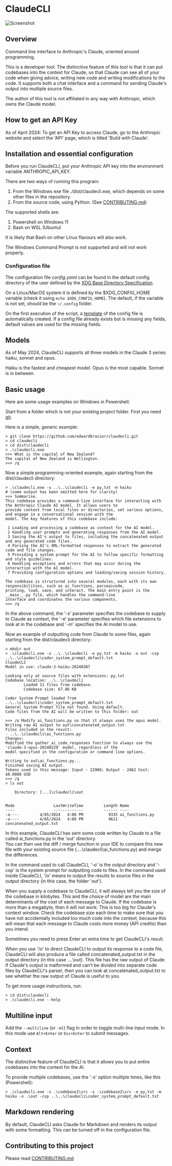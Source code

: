 # ClaudeCLI

![Screenshot](screenshot.png)

## Overview

Command line interface to Anthropic's Claude, oriented around programming.

This is a developer tool. The distinctive feature of this tool is that it can put codebases into the context for Claude, so that Claude can see all of your code when giving advice, writing new code and writing modifications to the code. It supports both a chat interface and a command for sending Claude's output into multiple source files.

The author of this tool is not affiliated in any way with Anthropic, which owns the Claude model.

## How to get an API Key

As of April 2024: To get an API Key to access Claude, go to the Anthropic website and select the 'API' page, which is titled 'Build with Claude'.

## Installation and essential configuration

Before you run ClaudeCLI, put your Anthropic API key into the environment variable ANTHROPIC_API_KEY. 

There are two ways of running this program:
1. From the Windows exe file ./dist/claudecli.exe, which depends on some other files in the repository.
2. From the source code, using Python. (See [CONTRIBUTING.md](CONTRIBUTING.md))

The supported shells are:
1. Powershell on Windows 11
2. Bash on WSL (Ubuntu)

It is likely that Bash on other Linux flavours will also work.

The Windows Command Prompt is not supported and will not work properly.

### Configuration file

The configuration file *config.yaml* can be found in the default config directory of the user defined by the [XDG Base Directory Specification](https://specifications.freedesktop.org/basedir-spec/basedir-spec-latest.html).

On a Linux/MacOS system it is defined by the $XDG_CONFIG_HOME variable (check it using `echo $XDG_CONFIG_HOME`). The default, if the variable is not set, should be the `~/.config` folder.

On the first execution of the script, a [template](config.yaml) of the config file is automatically created. If a config file already exists but is missing any fields, default values are used for the missing fields.

## Models

As of May 2024, ClaudeCLI supports all three models in the Claude 3 series: haiku, sonnet and opus.

Haiku is the fastest and cheapest model. Opus is the most capable. Sonnet is in between.

## Basic usage

Here are some usage examples on Windows in Powershell.

Start from a folder which is not your existing project folder.
First you need [git](https://git-scm.com/downloads).

Here is a simple, generic example:
```
> git clone https://github.com/edwardbrazier/claudecli.git
> cd claudecli
> cd dist\claudecli
> .\claudecli.exe
>>> What is the capital of New Zealand?
The capital of New Zealand is Wellington.
>>> /q
```

Now a simple programming-oriented example, again starting from the dist/claudecli directory:
```
> .\claudecli.exe -s ..\..\claudecli -e py,txt -m haiku
# (some output has been omitted here for clarity)
>>> Summarise.
This codebase provides a command-line interface for interacting with the Anthropic Claude AI model. It allows users to
provide context from local files or directories, set various options, and engage in a conversational session with the
model. The key features of this codebase include:

 1 Loading and processing a codebase as context for the AI model.
 2 Handling user prompts and generating responses from the AI model.
 3 Saving the AI's output to files, including the concatenated output and any generated code files.
 4 Parsing the AI's XML-formatted responses to extract the generated code and file changes.
 5 Providing a system prompt for the AI to follow specific formatting and style guidelines.
 6 Handling exceptions and errors that may occur during the interaction with the AI model.
 7 Providing configuration options and loading/saving session history.

The codebase is structured into several modules, each with its own responsibilities, such as ai_functions, parseaicode,
printing, load, save, and interact. The main entry point is the __main__.py file, which handles the command-line
interface and coordinates the various components.
>>> /q
```

In the above command, the '-s' parameter specifies the codebase to supply to Claude as context, the '-e' parameter specifies which file extensions to look at in the codebase and '-m' specifies the AI model to use.

Now an example of outputting code from Claude to some files, again starting from the dist/claudecli directory:
```
> mkdir out
> .\claudecli.exe -s ..\..\claudecli -e py,txt -m haiku -o out -csp ..\..\claudecli\coder_system_prompt_default.txt
ClaudeCLI
Model in use: claude-3-haiku-20240307

Looking only at source files with extensions: py,txt
Codebase location: ..\..\claudecli
        Loaded 11 files from codebase.
        Codebase size: 67.86 KB

Coder System Prompt loaded from ..\..\claudecli\coder_system_prompt_default.txt
General System Prompt file not found. Using default.
Code files from the AI will be written to this folder: out

>>> /o Modify ai_functions.py so that it always uses the opus model.
Writing raw AI output to out\concatenated_output.txt
Files included in the result:
- ..\..\claudecli\ai_functions.py
Changes:
Modified the gather_ai_code_responses function to always use the 'claude-3-opus-20240229' model, regardless of the
model specified in the configuration or command line options.

Writing to out\ai_functions.py...
Finished saving AI output.
Tokens used in this message: Input - 22988; Output - 2462 Cost: $0.0088 USD
>>> /q
> ls out

    Directory: [...]\claudecli\out


Mode                 LastWriteTime         Length Name
----                 -------------         ------ ----
-a----         4/05/2024   4:08 PM           9335 ai_functions.py
-a----         4/05/2024   4:08 PM           9611 concatenated_output.txt
```

In this example, ClaudeCLI has sent some code written by Claude to a file called ai_functions.py in the 'out' directory.  
You can then use the diff / merge function in your IDE to compare this new file with your existing source file (..\..\claudecli\ai_functions.py) and merge the differences.

In the command used to call ClaudeCLI, '-o' is the output directory and '-csp' is the system prompt for outputting code to files.
In the command used inside ClaudeCLI, '/o' means to output the results to source files in the output directory (in this case, the folder 'out').

When you supply a codebase to ClaudeCLI, it will always tell you the size of the codebase in kilobytes. This and the choice of model are the main determinants of the cost of each message to Claude. If the codebase is more than a megabyte, then it will not work: This is too big for Claude's context window. Check the codebase size each time to make sure that you have not accidentally included too much code into the context, because this will mean that each message to Claude costs more money (API credits) than you intend. 

Sometimes you need to press Enter an extra time to get ClaudeCLI's result.

When you use '/o' to direct ClaudeCLI to output its response to a code file, ClaudeCLI will also produce a file called concatenated_output.txt in the output directory (in this case ..\..\out). This file has the raw output of Claude. If Claude's output is malformed and can't be divided into separate code files by ClaudeCLI's parser, then you can look at concatenated_output.txt to see whether the raw output of Claude is useful to you.

To get more usage instructions, run:
```
> cd dist\claudecli
> .\claudecli.exe --help
```

## Multiline input

Add the `--multiline` (or `-ml`) flag in order to toggle multi-line input mode. In this mode use `Alt+Enter` or `Esc+Enter` to submit messages.

## Context

The distinctive feature of ClaudeCLI is that it allows you to put entire codebases into the context for the AI.

To provide multiple codebases, use the '-s' option multiple times, like this (Powershell):
```
> .\claudecli.exe -s .\codebase1\src -s .\codebase2\src -e py,txt -m haiku -o .\out -csp ..\..\claudecli\coder_system_prompt_default.txt
```

## Markdown rendering

By default, ClaudeCLI asks Claude for Markdown and renders its output with some formatting.
This can be turned off in the configuration file.

## Contributing to this project

Please read [CONTRIBUTING.md](CONTRIBUTING.md)
